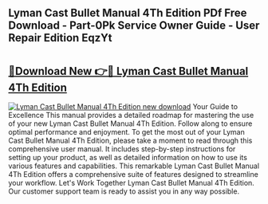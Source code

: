 ## Lyman Cast Bullet Manual 4Th Edition PDf Free Download - Part-0Pk Service Owner Guide - User Repair Edition EqzYt

# <h2><a href="http://bc68794.oget.top/?id=Lyman+Cast+Bullet+Manual+4Th+Edition">🔗Download New 👉🔴 Lyman Cast Bullet Manual 4Th Edition</a></h2>

[![Lyman Cast Bullet Manual 4Th Edition new download](https://i.imgur.com/5g1atiW.png)](http://bc68794.oget.top/?id=Lyman+Cast+Bullet+Manual+4Th+Edition)
Your Guide to Excellence This manual provides a detailed roadmap for mastering the use of your new Lyman Cast Bullet Manual 4Th Edition. Follow along to ensure optimal performance and enjoyment. To get the most out of your Lyman Cast Bullet Manual 4Th Edition, please take a moment to read through this comprehensive user manual. It includes step-by-step instructions for setting up your product, as well as detailed information on how to use its various features and capabilities. This remarkable Lyman Cast Bullet Manual 4Th Edition offers a comprehensive suite of features designed to streamline your workflow. Let's Work Together Lyman Cast Bullet Manual 4Th Edition. Our customer support team is ready to assist you in any way possible.
